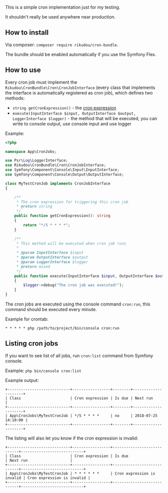 This is a simple cron implementation just for my testing.

It shouldn't really be used anywhere near production.

## How to install

Via composer: `composer require rikudou/cron-bundle`.

The bundle should be enabled automatically if you use the Symfony Flex.

## How to use

Every cron job must implement the `Rikudou\CronBundle\Cron\CronJobInterface`
(every class that implements the interface is automatically registered as cron job),
which defines two methods:

- `string getCronExpression()` - the [cron expression](https://en.wikipedia.org/wiki/Cron#Overview)
- `execute(InputInterface $input, OutputInterface $output, LoggerInterface $logger)` - the
method that will be executed, you can write to console output, use console input and use logger

Example:

```php
<?php

namespace App\CronJobs;

use Psr\Log\LoggerInterface;
use Rikudou\CronBundle\Cron\CronJobInterface;
use Symfony\Component\Console\Input\InputInterface;
use Symfony\Component\Console\Output\OutputInterface;

class MyTestCronJob implements CronJobInterface
{

    /**
     * The cron expression for triggering this cron job
     * @return string
     */
    public function getCronExpression(): string
    {
        return "*/5 * * * *";
    }

    /**
     * This method will be executed when cron job runs
     *
     * @param InputInterface $input
     * @param OutputInterface $output
     * @param LoggerInterface $logger
     * @return mixed
     */
    public function execute(InputInterface $input, OutputInterface $output, LoggerInterface $logger)
    {
        $logger->debug("The cron job was executed!");
    }
}

```

The cron jobs are executed using the console command `cron:run`, this command
should be executed every minute.

Example for crontab:

`* * * * * php /path/to/project/bin/console cron:run`


## Listing cron jobs

If you want to see list of all jobs, run `cron:list` command from Symfony console.

Example: `php bin/console cron:list`

Example output:

```
+----------------------------+-----------------+--------+---------------------+
| Class                      | Cron expression | Is due | Next run            |
+----------------------------+-----------------+--------+---------------------+
| App\CronJobs\MyTestCronJob | */5 * * * *     | no     | 2018-07-25 14:10:00 |
+----------------------------+-----------------+--------+---------------------+
```

The listing will also let you know if the cron expression is invalid:

```
+----------------------------+-----------------+----------------------------+----------------------------+
| Class                      | Cron expression | Is due                     | Next run                   |
+----------------------------+-----------------+----------------------------+----------------------------+
| App\CronJobs\MyTestCronJob | * * * * * *     | Cron expression is invalid | Cron expression is invalid |
+----------------------------+-----------------+----------------------------+----------------------------+
```